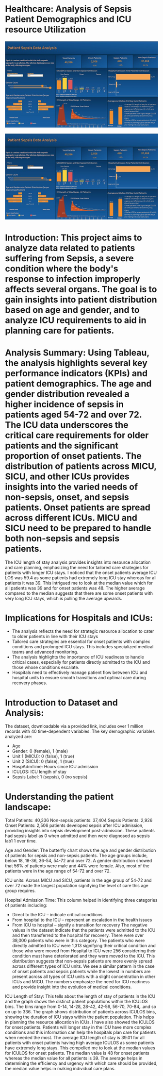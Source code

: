 # Healthcare: Analysis of Sepsis Patient Demographics and ICU resource Utilization
[<img src="images/Healthcare_Sepsis_Analysis.jpg?raw=true"/>](https://public.tableau.com/app/profile/fenny.khosla8067/viz/PatientSepsisDataAnalysisDashboard/Dashboard32)

[<img src="images/Healthcare_Sepsis_Analysis.jpg?raw=true"/>](https://public.tableau.com/app/profile/fenny.khosla8067/viz/PatientSepsisDataAnalysisDashboard/Dashboard32)

# Introduction: This project aims to analyze data related to patients suffering from Sepsis, a severe condition where the body's response to infection improperly affects several organs. The goal is to gain insights into patient distribution based on age and gender, and to analyze ICU requirements to aid in planning care for patients.

# Analysis Summary: Using Tableau, the analysis highlights several key performance indicators (KPIs) and patient demographics. The age and gender distribution revealed a higher incidence of sepsis in patients aged 54-72 and over 72. The ICU data underscores the critical care requirements for older patients and the significant proportion of onset patients. The distribution of patients across MICU, SICU, and other ICUs provides insights into the varied needs of non-sepsis, onset, and sepsis patients. Onset patients are spread across different ICUs. MICU and SICU need to be prepared to handle both non-sepsis and sepsis patients. 
The ICU length of stay analysis provides insights into resource allocation and care planning, emphasizing the need for tailored care strategies for patients with longer ICU stays. I noticed that the onset patients average ICU LOS was 59.4 as some patients had extremely long ICU stay whereas for all patients it was 39. This intrigued me to look at the median value which for all patients was 39 and for onset patients was 48. The higher average compared to the median suggests that there are some onset patients with very long ICU stays, which is pulling the average upwards. 

# Implications for Hospitals and ICUs:
-	The analysis reflects the need for strategic resource allocation to cater to older patients in line with their ICU stays
-	Tailored care strategies are essential for onset patients with complex conditions and prolonged ICU stays. This includes specialized medical teams and advanced monitoring.
-	The analysis highlights the importance of ICU readiness to handle critical cases, especially for patients directly admitted to the ICU and those whose conditions escalate.
-	Hospitals need to effectively manage patient flow between ICU and hospital units to ensure smooth transitions and optimal care during recovery phases.

# Introduction to Dataset and Analysis:
The dataset, downloadable via a provided link, includes over 1 million records with 40 time-dependent variables. The key demographic variables analyzed are:
-	Age
-	Gender: 0 (female), 1 (male)
-	Unit 1 (MICU): 0 (false), 1 (true)
-	Unit 2 (SICU): 0 (false), 1 (true)
-	HospAdmTime: Hours since ICU admission
-	ICULOS: ICU length of stay
-	Sepsis Label: 1 (sepsis), 0 (no sepsis)

# Understanding the patient landscape:
Total Patients: 40,336
Non-sepsis patients: 37,404
Sepsis Patients: 2,926
Onset Patients: 2,506 patients developed sepsis after ICU admission, providing insights into sepsis development post-admission. These patients had sepsis label as 0 when admitted and then were diagnosed as sepsis lab1 1 over time.

Age and Gender:
The butterfly chart shows the age and gender distribution of patients for sepsis and non-sepsis patients. The age groups include, below 18, 18-36, 36-54, 54-72 and over 72. A gender distribution showed that 56% of patients were male and 44% were female. Also, most of the patients were in the age range of 54-72 and over 72. 

ICU units:
Across MICU and SICU, patients in the age group of 54-72 and over 72 made the largest population signifying the level of care this age group requires. 

Hospital Admission Time: This column helped in identifying three categories of patients including:
-	Direct to the ICU – indicate critical conditions
-	From hospital to the ICU – represent an escalation in the health issues 
-	From ICU to hospital – signify a transition for recovery
The negative values in the dataset indicate that the patients were admitted to the ICU and then transferred to the hospital for recovery. There were over 38,000 patients who were in this category. The patients who were directly admitted to ICU were 1,313 signifying their critical condition and those who were moved from Hospital to ICU were 256 considering their condition must have deteriorated and they were moved to the ICU.
This distribution suggests that non-sepsis patients are more evenly spread across different types of ICU units. We see a similar pattern in the case of onset patients and sepsis patients while the lowest in numbers are present across all types of ICU units with a slight concentration in other ICUs and MICU. 
The numbers emphasize the need for ICU readiness and provide insight into the evolution of medical conditions. 

ICU Length of Stay: This tells about the length of stay of patients in the ICU and the graph shows the distinct patient populations within the ICULOS bins. The bins range from 0-14, 14-28, 28-42, 42-56, 56-70, 70-84,..and so on up to 336. 
The graph shows distribution of patients across ICULOS bins, showing the duration of ICU stays within the patient population. This helps in planning the resource allocation in ICUs. I have also showed the ICULOS for onset patients. Patients will longer stay in the ICU have more complex conditions and this information can help the hospitals plan care for patients when needed the most. 
The average ICU length of stay is 39.01 for all patients with onset patients having high average ICULOS as some patients have extremely long stays. This compelled me to look at the median values for ICULOS for onset patients. The median value is 48 for onset patients whereas the median value for all patients is 39. The average helps in determining the efficiency and urgency with which care should be provided, the median value helps in making individual care plans.     


